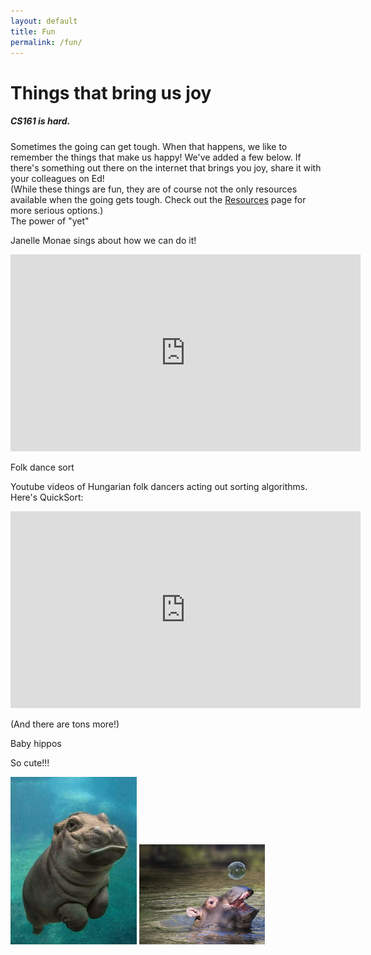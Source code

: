 ```yaml
---
layout: default
title: Fun
permalink: /fun/
---
```


# Things that bring us joy


<div class="panel">
<h5 class="card-title">CS161 is hard.</h5>
Sometimes the going can get tough.  When that happens, we like to remember the things that make us happy!  We've added a few below.  If there's something out there on the internet that brings you joy, share it with your colleagues on Ed!
<br>
(While these things are fun, they are of course not the only resources available when the going gets tough.  
Check out the <a href="/resources/">Resources</a> page for more serious options.)
</div>


<div class="card mb-4">
  <div class="card-header">
    The power of "yet"
  </div>
  <div class="card-body">
	 <p>Janelle Monae sings about how we can do it!</p>
                 <p>
                 <iframe width="560" height="315" src="https://www.youtube.com/embed/XLeUvZvuvAs" frameborder="0" allowfullscreen></iframe></p>
  </div>
</div>

<div class="card mb-4">
  <div class="card-header">
    Folk dance sort
  </div>
  <div class="card-body">
<p> Youtube videos of Hungarian folk dancers acting out sorting algorithms.  Here's QuickSort:</p>
                 <p> <iframe width="560" height="315" src="https://www.youtube.com/embed/ywWBy6J5gz8" frameborder="0" allowfullscreen></iframe></p>
                 <p> (And there are tons more!)</p>
        </div>
  </div>
</div>

<div class="card mb-4">
  <div class="card-header">
    Baby hippos
  </div>
  <div class="card-body">
        </div>
<p> So cute!!!</p>
        <p> <img src="assets/images/hippo1.jpg" class="w3-round" width=40%>   <img src="assets/images/hippo2.jpg" class="w3-round" width=40%></p>
  </div>
</div>
